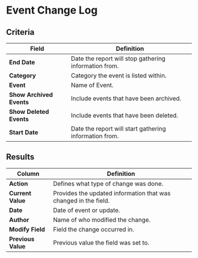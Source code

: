 # Event Change Log

## Criteria

| **Field** | **Definition** |
| --- | --- |
| **End Date** | Date the report will stop gathering information from. |
| **Category** | Category the event is listed within. |
| **Event** | Name of Event. |
| **Show Archived Events** | Include events that have been archived. |
| **Show Deleted Events** | Include events that have been deleted. |
| **Start Date** | Date the report will start gathering information from. |

## Results

| **Column** | **Definition** |
| --- | --- |
| **Action** | Defines what type of change was done. |
| **Current Value** | Provides the updated information that was changed in the field. |
| **Date** | Date of event or update. |
| **Author** | Name of who modified the change. |
| **Modify Field** | Field the change occurred in. |
| **Previous Value** | Previous value the field was set to. |
